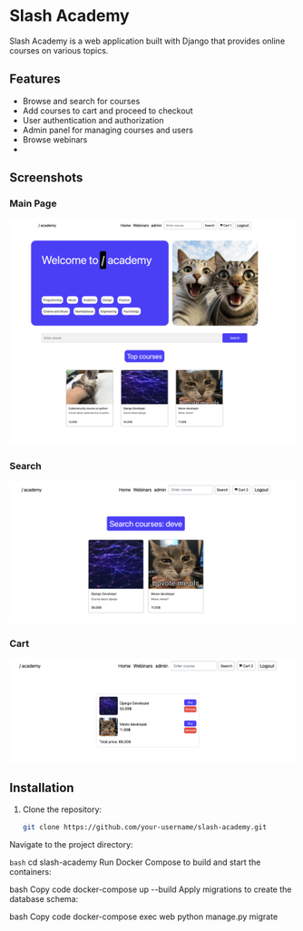 # Slash Academy

Slash Academy is a web application built with Django that provides online courses on various topics.

## Features

- Browse and search for courses
- Add courses to cart and proceed to checkout
- User authentication and authorization
- Admin panel for managing courses and users
- Browse webinars
- 

## Screenshots

### Main Page
![Main Page](/for_readme/main_page.png)

### Search
![Search Courses](/for_readme/search_courses.png)

### Cart
![Cart](/for_readme/cart.png)

## Installation

1. Clone the repository:

   ```bash
   git clone https://github.com/your-username/slash-academy.git
Navigate to the project directory:

```bash```
cd slash-academy
Run Docker Compose to build and start the containers:

bash
Copy code
docker-compose up --build
Apply migrations to create the database schema:

bash
Copy code
docker-compose exec web python manage.py migrate

